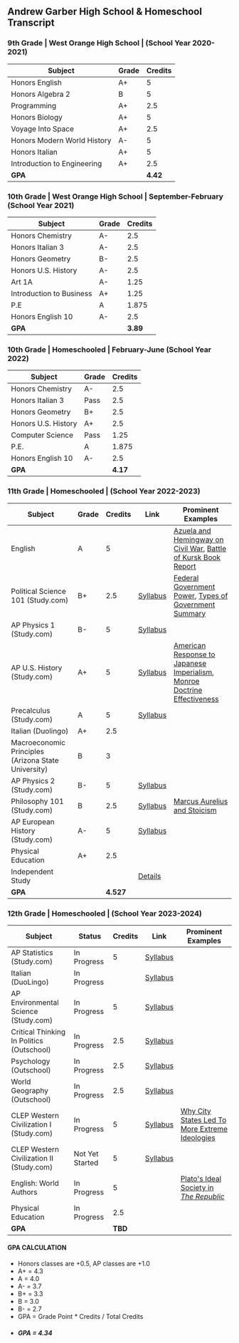 ## Andrew Garber High School & Homeschool Transcript

### 9th Grade | West Orange High School | (School Year 2020-2021)
| Subject | Grade | Credits |
|---------|-------|---------|
| Honors English | A+ | 5 |
| Honors Algebra 2 | B | 5 |
| Programming | A+ | 2.5 |
| Honors Biology | A+ | 5 |
| Voyage Into Space | A+ | 2.5 |
| Honors Modern World History | A- | 5 |
| Honors Italian | A+ | 5 |
| Introduction to Engineering | A+ | 2.5 |
| **GPA** | | **4.42** |

### 10th Grade | West Orange High School | September-February (School Year 2021)
| Subject | Grade | Credits |
|---------|-------|---------|
| Honors Chemistry | A- | 2.5 |
| Honors Italian 3 | A- | 2.5 |
| Honors Geometry | B- | 2.5 |
| Honors U.S. History | A- | 2.5 |
| Art 1A | A- | 1.25 |
| Introduction to Business | A+ | 1.25 |
| P.E | A | 1.875 |
| Honors English 10 | A- | 2.5 |
| **GPA** | | **3.89** |

### 10th Grade | Homeschooled | February-June (School Year 2022)
| Subject | Grade | Credits |
|---------|-------|---------|
| Honors Chemistry | A- | 2.5 |
| Honors Italian 3 | Pass | 2.5 |
| Honors Geometry | B+ | 2.5 |
| Honors U.S. History | A+ | 2.5 |
| Computer Science | Pass | 1.25 |
| P.E. | A | 1.875 |
| Honors English 10 | A- | 2.5 |
| **GPA** | | **4.17** |

### 11th Grade  | Homeschooled |  (School Year 2022-2023)
| Subject | Grade | Credits | Link | Prominent Examples |
|---------|-------|---------|------|--------------------|
| English | A | 5 | | [Azuela and Hemingway on Civil War](https://github.com/Garberchov/GARBER_INSTITUTE/blob/main/11TH_GRADE/ENGLISH_LIT_COMP/ForWhomTheBellTolls/Azuela_Hemingway_Civil_War.md), [Battle of Kursk Book Report](https://github.com/Garberchov/GARBER_INSTITUTE/blob/main/11TH_GRADE/LOOBattleOfKursk/battle_of_kursk_essay.md) |
| Political Science 101 (Study.com) | B+ | 2.5 | [Syllabus](https://study.com/academy/course/political-science-course.html#/information) | [Federal Government Power](https://github.com/Garberchov/GARBER_INSTITUTE/blob/main/11TH_GRADE/POLI_SCI/Writing_Assignments/Federal_government_power_apportionment.md), [Types of Government Summary](https://github.com/Garberchov/GARBER_INSTITUTE/blob/main/11TH_GRADE/POLI_SCI/types_of_government_summary_session.md) |
| AP Physics 1 (Study.com) | B- | 5 | [Syllabus](https://study.com/academy/course/ap-physics-1-homeschool-curriculum.html) | |
| AP U.S. History (Study.com) | A+ | 5 | [Syllabus](https://study.com/academy/course/ap-us-history-homeschool-curriculum.html#/information) | [American Response to Japanese Imperialism](https://github.com/Garberchov/GARBER_INSTITUTE/blob/main/11TH_GRADE/AP_US_HISTORY/american_response_japanese__imperialism.md), [Monroe Doctrine Effectiveness](https://github.com/Garberchov/GARBER_INSTITUTE/blob/main/11TH_GRADE/AP_US_HISTORY/monroe_doctrine_effectivness.md) |
| Precalculus (Study.com) | A | 5 | [Syllabus](https://study.com/academy/course/high-school-precalculus-homeschool-curriculum.html#/information) | |
| Italian (Duolingo) | A+ | 2.5 | | |
| Macroeconomic Principles (Arizona State University) | B | 3 | | |
| AP Physics 2 (Study.com) | B- | 5 | [Syllabus](https://study.com/academy/course/ap-physics-2-homeschool-curriculum.html#/information) | |
| Philosophy 101 (Study.com) | B | 2.5 | [Syllabus](https://study.com/academy/course/philosophy-101-intro-to-philosophy.html#/information) | [Marcus Aurelius and Stoicism](https://github.com/Garberchov/GARBER_INSTITUTE/blob/main/11TH_GRADE/Philosophy_101/Writing/marcus_aurelius_revision.md) |
| AP European History (Study.com) | A- | 5 | [Syllabus](https://study.com/academy/course/ap-european-history-homeschool-curriculum.html#/information) | |
| Physical Education | A+ | 2.5 | | |
| Independent Study | | | [Details](https://github.com/Garberchov/GARBER_INSTITUTE/tree/main/INDEPENDENT_STUDY) |
| **GPA** | | **4.527** | |

### 12th Grade | Homeschooled | (School Year 2023-2024)
| Subject | Status | Credits | Link | Prominent Examples |
|---------|--------|---------|------|--------------------|
| AP Statistics (Study.com) | In Progress | 5 | [Syllabus](https://study.com/academy/course/ap-statistics-exam-prep.html#/information) | |
| Italian (DuoLingo) | In Progress | | [Syllabus](https://www.duolingo.com/enroll/it/en/Learn-Italian) | |
| AP Environmental Science (Study.com) | In Progress | 5 | [Syllabus](https://study.com/academy/course/ap-environmental-science-homeschool-curriculum.html#/information) | |
| Critical Thinking In Politics (Outschool) | In Progress | 2.5 | [Syllabus](https://outschool.com/classes/critical-thinking-and-politics-12-week-version-u0UQhIxk) | |
| Psychology (Outschool) | In Progress | 2.5 | [Syllabus](https://outschool.com/classes/behaviorism-mental-make-up-personality-studies-psychology-for-teens-XHo7w7LN) | |
| World Geography (Outschool) | In Progress | 2.5 | [Syllabus](https://outschool.com/classes/world-geography-part-1-i-full-semester-NWeZhMQQ) | |
| CLEP Western Civilization I (Study.com) | In Progress | 5 | [Syllabus](https://study.com/academy/course/clep-western-civilization-i-course.html#/information) | [Why City States Led To More Extreme Ideologies](https://github.com/Garberchov/GARBER_INSTITUTE/blob/main/12TH_GRADE/Western_Civilization1/Writing_Assignments/city_states_extremism.md) |
| CLEP Western Civilization II (Study.com) | Not Yet Started | 5 | [Syllabus](https://study.com/academy/course/clep-western-civilization-ii-course.html#/information) | |
| English: World Authors | In Progress | 5 | | [Plato's Ideal Society in *The Republic*](https://github.com/Garberchov/GARBER_INSTITUTE/blob/main/12TH_GRADE/English/Writing_Assignments/plato_ideal_society.md) |
| Physical Education | In Progress | 2.5 | | |
| **GPA** | | **TBD** | | |



#### GPA CALCULATION
 - Honors classes are +0.5, AP classes are +1.0
 - A+ = 4.3
 - A = 4.0
 - A- = 3.7
 - B+ = 3.3
 - B = 3.0
 - B- = 2.7
 - GPA = Grade Point * Credits / Total Credits
 - ##### **GPA = 4.34**
